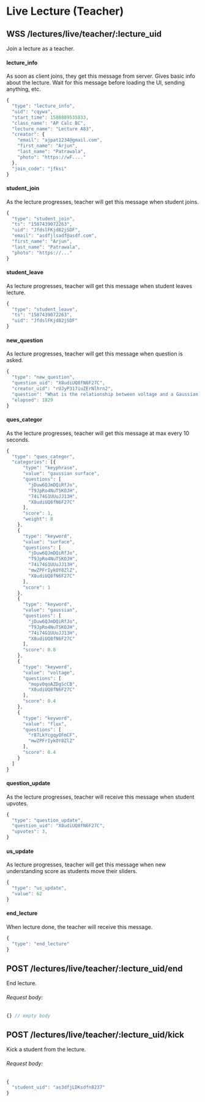 # Live Lecture (Teacher)

## WSS /lectures/live/teacher/:lecture_uid

Join a lecture as a teacher.

#### lecture_info

As soon as client joins, they get this message from server.
Gives basic info about the lecture.
Wait for this message before loading the UI, sending anything, etc.

```javascript
{
  "type": "lecture_info",
  "uid": "cqywa",
  "start_time": 1588889535833,
  "class_name": "AP Calc BC",
  "lecture_name": "Lecture A83",
  "creator": {
    "email": "ajpat1234@gmail.com",
    "first_name": "Arjun",
    "last_name": "Patrawala",
    "photo": "https://wF...."
  },
  "join_code": "jfksi"
}
```

#### student_join

As the lecture progresses, teacher will get this message when student joins.

```javascript
{
  "type": "student_join",
  "ts": "1587439072263",
  "uid": "JfdslFKjd82jSDF",
  "email": "asdfjlsadf@asdf.com",
  "first_name": "Arjun",
  "last_name": "Patrawala",
  "photo": "https://..."
}
```

#### student_leave

As lecture progresses, teacher will get this message when student leaves lecture.

```javascript
{
  "type": "student_leave",
  "ts": "1587439072263",
  "uid": "JfdslFKjd82jSDF"
}
```

#### new_question

As lecture progresses, teacher will get this message when question is asked.</td>

```javascript
{
  "type": "new_question",
  "question_uid": "X8udiUQ8fN6F27C",
  "creator_uid": "rUJyP317iuZErNlhrn2",
  "question": "What is the relationship between voltage and a Gaussian surface?",
  "elapsed": 1829
}
```

#### ques_categor

As the lecture progresses, teacher will get this message at max every 10 seconds.

```javascript
{
  "type": "ques_categor",
  "categories": [{
      "type": "keyphrase",
      "value": "gaussian surface",
      "questions": [
        "jDuw6QJmDQiRfJo",
        "T9JpRo4NuTSKOJH",
        "74i74G1UUuJJ13H",
        "X8udiUQ8fN6F27C"
      ],
      "score": 1,
      "weight": 8
    },
    {
      "type": "keyword",
      "value": "surface",
      "questions": [
        "jDuw6QJmDQiRfJo",
        "T9JpRo4NuTSKOJH",
        "74i74G1UUuJJ13H",
        "mwZPFrIykOY8ZlZ",
        "X8udiUQ8fN6F27C"
      ],
      "score": 1
    },
    {
      "type": "keyword",
      "value": "gaussian",
      "questions": [
        "jDuw6QJmDQiRfJo",
        "T9JpRo4NuTSKOJH",
        "74i74G1UUuJJ13H",
        "X8udiUQ8fN6F27C"
      ],
      "score": 0.8
    },
    {
      "type": "keyword",
      "value": "voltage",
      "questions": [
        "mopv0qoAZDgScCB",
        "X8udiUQ8fN6F27C"
      ],
      "score": 0.4
    },
    {
      "type": "keyword",
      "value": "flux",
      "questions": [
        "r87LkYcgqyOFmCF",
        "mwZPFrIykOY8ZlZ"
      ],
      "score": 0.4
    }
  ]
}
```

#### question_update

As the lecture progresses, teacher will receive this message when student upvotes.

```javascript
{
  "type": "question_update",
  "question_uid": "X8udiUQ8fN6F27C",
  "upvotes": 3,
}
```

#### us_update

As lecture progresses, teacher will get this message when new understanding score as students move their sliders.

```javascript
{
  "type": "us_update",
  "value": 62
}
```

#### end_lecture

When lecture done, the teacher will receive this message.

```javascript
{
  "type": "end_lecture"
}
```

## POST /lectures/live/teacher/:lecture_uid/end

End lecture.

###### Request body:

```javascript
{} // empty body
```

## POST /lectures/live/teacher/:lecture_uid/kick

Kick a student from the lecture.

###### Request body:

```javascript
{
  "student_uid": "as3dfjLDKsdfn8237"
}
```
